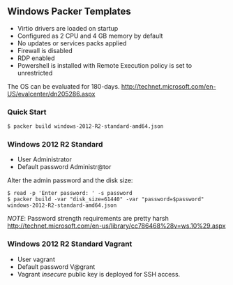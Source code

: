 ## Windows Packer Templates

* Virtio drivers are loaded on startup
* Configured as 2 CPU and 4 GB memory by default
* No updates or services packs applied 
* Firewall is disabled
* RDP enabled
* Powershell is installed with Remote Execution policy is set to unrestricted

The OS can be evaluated for 180-days. http://technet.microsoft.com/en-US/evalcenter/dn205286.aspx 

### Quick Start

```bash
$ packer build windows-2012-R2-standard-amd64.json
```

### Windows 2012 R2 Standard 

* User Administrator
* Default password Administr@tor

Alter the admin password and the disk size:

```
$ read -p 'Enter password: ' -s password
$ packer build -var "disk_size=61440" -var "password=$password" windows-2012-R2-standard-amd64.json
```

*NOTE*: Password strength requirements are pretty harsh
http://technet.microsoft.com/en-us/library/cc786468%28v=ws.10%29.aspx

### Windows 2012 R2 Standard Vagrant

* User vagrant
* Default password V@grant
* Vagrant *insecure* public key is deployed for SSH access.


